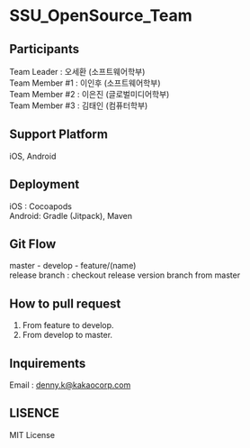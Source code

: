 # SSU_OpenSource_Team
## Participants
Team Leader    : 오세환 (소프트웨어학부)  
Team Member #1 : 이인후 (소프트웨어학부)  
Team Member #2 : 이은진 (글로벌미디어학부)  
Team Member #3 : 김태인 (컴퓨터학부)  

## Support Platform
iOS, Android  

## Deployment
iOS : Cocoapods  
Android: Gradle (Jitpack), Maven  

## Git Flow
master - develop - feature/(name)  
release branch : checkout release version branch from master  

## How to pull request
1) From feature to develop.  
2) From develop to master.  

## Inquirements
Email : denny.k@kakaocorp.com

## LISENCE
MIT License
